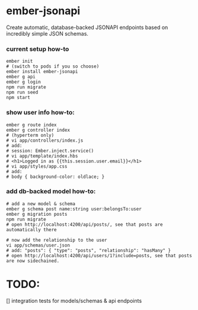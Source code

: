 # ember-jsonapi
Create automatic, database-backed JSONAPI endpoints based on incredibly simple JSON schemas.

### current setup how-to

```
ember init
# (switch to pods if you so choose)
ember install ember-jsonapi
ember g api
ember g login
npm run migrate
npm run seed
npm start
```

### show user info how-to:

```
ember g route index
ember g controller index
# (hyperterm only)
# vi app/controllers/index.js
# add:
# session: Ember.inject.service()
# vi app/template/index.hbs
# <h1>Logged in as {{this.session.user.email}}</h1>
# vi app/styles/app.css
# add:
# body { background-color: oldlace; }
```

### add db-backed model how-to:

```
# add a new model & schema
ember g schema post name:string user:belongsTo:user
ember g migration posts
npm run migrate
# open http://localhost:4200/api/posts/, see that posts are automatically there

# now add the relationship to the user
vi app/schemas/user.json
# add: "posts": { "type": "posts", "relationship": "hasMany" }
# open http://localhost:4200/api/users/1?include=posts, see that posts are now sidechained.
```

# TODO:

[] integration tests for models/schemas & api endpoints
